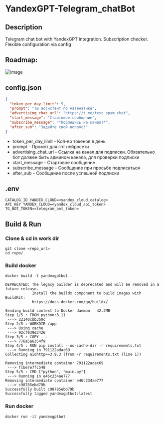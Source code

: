 # YandexGPT-Telegram_chatBot

## Description
Telegram chat bot with YandexGPT integration. Subscription checker. Flexible configuration via config

## Roadmap:
![image](https://github.com/kde2podfreebsd/YandexGPT-Telegram-Bot/assets/39852259/4326fad6-ae62-41bf-b5c8-4c1a4d56b9e2)

## config.json
```json
{
  "token_per_day_limit": 5,
  "prompt": "Ты ассистент по математике",
  "advertising_chat_url": "https://t.me/test_spam_chat",
  "start_message": "Стартовое сообщение",
  "subscribe_message": "*Подпишись на канал!*",
  "after_sub": "Задайте свой вопрос!"
}
```

* token_per_day_limit - Кол-во токенов в день
* prompt - Промпт для гпт нейросети
* advertising_chat_url - Ссылка на канал для подписки. Обязательно бот должен быть админом канала, для проверки подписки
* start_message - Стартовое сообщение
* subscribe_message - Сообщение при просьбе подписаться
* after_sub - Сообщение после успешной подписки

## .env
```.dotenv
CATALOG_ID_YANDEX_CLOUD=<yandex_cloud_catalog>
API_KEY_YANDEX_CLOUD=<yandex_cloud_api_token>
TG_BOT_TOKEN=<telegram_bot_token>
```

## Build & Run
### Clone & cd in work dir
```shell
git clone <repo_url>
cd repo/
```

### Build docker
```shell
docker build -t yandexgptbot .

DEPRECATED: The legacy builder is deprecated and will be removed in a future release.
            Install the buildx component to build images with BuildKit:
            https://docs.docker.com/go/buildx/

Sending build context to Docker daemon   42.2MB
Step 1/5 : FROM python:3.11
 ---> 22140cbb3b0c
Step 2/5 : WORKDIR /app
 ---> Using cache
 ---> 92cf939d3426
Step 3/5 : COPY . .
 ---> 776a5a6354f9
Step 4/5 : RUN pip install --no-cache-dir -r requirements.txt
 ---> Running in 791122adac69
Collecting aiohttp==3.9.3 (from -r requirements.txt (line 1))

Removing intermediate container 791122adac69
 ---> fcbe7e7fc548
Step 5/5 : CMD ["python", "main.py"]
 ---> Running in e46c234ae777
Removing intermediate container e46c234ae777
 ---> c98785ebd79b
Successfully built c98785ebd79b
Successfully tagged yandexgptbot:latest
```

### Run docker
```shell
docker run -it yandexgptbot
```

